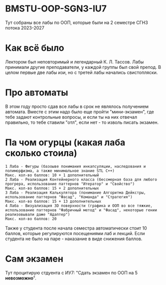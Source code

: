 # BMSTU-OOP-SGN3-IU7
Тут собраны все лабы по ООП, которые были на 2 семестре СГН3 потока 2023-2027

# Как всё было
Лектором был неповторимый и легендарный К. Л. Тассов. 
Лабы принимали другие преподаватели, у каждой группы был свой препод.
В целом первые две лабы изи, но с третей лабы начались свистопляски.

# Про автоматы
В этом году просто сдав все лабы в срок не являлось получением автомата.
Вместе с этим надо было еще пройти "мини-экзамен", где тебе задают контрольные вопросы, и если ты на них отвечал правильно, то тебе ставили "отл", если нет - то изволь писать экзамен.

# Па чом огурцы (какая лаба сколько стоила)

    1 Лаба - Фигуры (базоыве понимания инкапсуляции, наследования и полиморфизма, а также минимальное знание STL C++)
    Макс. кол-во баллов: 10 + 1 дополнительный
    2 Лаба - Реализация Контейнерного класса (бессмерная база для любого прогрера, использование паттернов "Итератор" и "Свойство")
    Макс. кол-во баллов: 15 + 2 дополнительных
    3 Лаба - Реализация Калькулятора (понимание Алгоритма Дейкстры, использование паттернов "Фасад", "Команда" и "Стратегия")
    Макс. кол-во баллов: 15 + 13 дополнительных
    4 Лаба - Визуализация 3D поверхности (графика и ООП во все тяжкие, использование паттернов "Фабричный метод" и "Фасад", некоторые гении реализовывали даже "Адаптер")
    Макс. кол-во баллов: 20

Также у студента после начала семестра автоматически стоит 10 баллов, которые регулируются посещениями лаб и лекций. 
Если студента не было на паре - наказание в виде снижения баллов.

# Сам экзамен
Тут процитирую стдуента с ИУ7: "Сдать экзамен по ООП на 5 **невозможно**".
